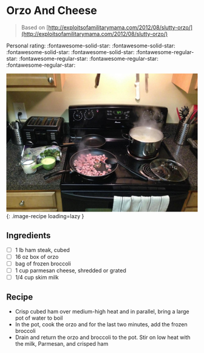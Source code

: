 <!-- Do not modify sections with "AUTO-*". They are updated by make.py -->

# Orzo And Cheese

> Based on [http://exploitsofamilitarymama.com/2012/08/slutty-orzo/](http://exploitsofamilitarymama.com/2012/08/slutty-orzo/)

<!-- rating=1; (User can specify rating on scale of 1-5) -->
<!-- AUTO-UserRating -->
Personal rating: :fontawesome-solid-star: :fontawesome-solid-star: :fontawesome-solid-star: :fontawesome-solid-star: :fontawesome-regular-star: :fontawesome-regular-star: :fontawesome-regular-star: :fontawesome-regular-star:
<!-- /AUTO-UserRating -->

<!-- name_image=orzo_and_cheese.jpg; (User can specify image name if multiple exist) -->
<!-- AUTO-Image -->
![orzo_and_cheese.jpg](./orzo_and_cheese.jpg){: .image-recipe loading=lazy }
<!-- /AUTO-Image -->

## Ingredients

* [ ] 1 lb ham steak, cubed
* [ ] 16 oz box of orzo
* [ ] bag of frozen broccoli
* [ ] 1 cup parmesan cheese, shredded or grated
* [ ] 1/4 cup skim milk

## Recipe

* Crisp cubed ham over medium-high heat and in parallel, bring a large pot of water to boil
* In the pot, cook the orzo and for the last two minutes, add the frozen broccoli
* Drain and return the orzo and broccoli to the pot. Stir on low heat with the milk, Parmesan, and crisped ham

